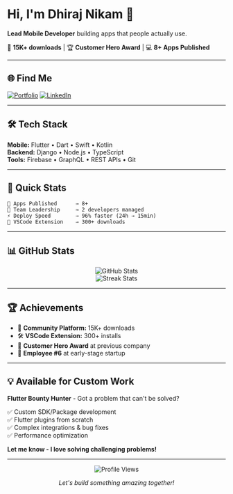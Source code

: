 # Hi, I'm Dhiraj Nikam 👋

**Lead Mobile Developer** building apps that people actually use.

🚀 **15K+ downloads** | 🏆 **Customer Hero Award** | 💻 **8+ Apps Published**

---

## 🌐 Find Me

[![Portfolio](https://img.shields.io/badge/🌐_Portfolio-Visit_My_Website-blue?style=for-the-badge)](https://monumental-brigadeiros-49e79d.netlify.app/)
[![LinkedIn](https://img.shields.io/badge/LinkedIn-Connect-0077B5?style=for-the-badge&logo=linkedin)](https://linkedin.com/in/dhiraj-nikam-b93028b7)

---

## 🛠️ Tech Stack

**Mobile:** Flutter • Dart • Swift • Kotlin  
**Backend:** Django • Node.js • TypeScript  
**Tools:** Firebase • GraphQL • REST APIs • Git

---

## 🎯 Quick Stats

```
📱 Apps Published      → 8+
👥 Team Leadership     → 2 developers managed
⚡ Deploy Speed        → 96% faster (24h → 15min)
🔧 VSCode Extension    → 300+ downloads
```

---

## 📊 GitHub Stats

<p align="center">
  <img src="https://github-readme-stats.vercel.app/api?username=dhirajnikam&theme=tokyonight&hide_border=true&include_all_commits=true&count_private=true" alt="GitHub Stats" />
  <br/>
  <img src="https://github-readme-streak-stats.herokuapp.com/?user=dhirajnikam&theme=tokyonight&hide_border=true" alt="Streak Stats" />
</p>

---

## 🏆 Achievements

- 🌙 **Community Platform:** 15K+ downloads
- 🛠️ **VSCode Extension:** 300+ installs
- 👔 **Customer Hero Award** at previous company
- 🚀 **Employee #6** at early-stage startup

---

## 💡 Available for Custom Work

**Flutter Bounty Hunter** - Got a problem that can't be solved?

✅ Custom SDK/Package development  
✅ Flutter plugins from scratch  
✅ Complex integrations & bug fixes  
✅ Performance optimization

**Let me know - I love solving challenging problems!**

---

<p align="center">
  <img src="https://komarev.com/ghpvc/?username=dhirajnikam&color=blueviolet&style=flat-square&label=Profile+Views" alt="Profile Views" />
</p>

<p align="center">
  <i>Let's build something amazing together!</i>
</p>
